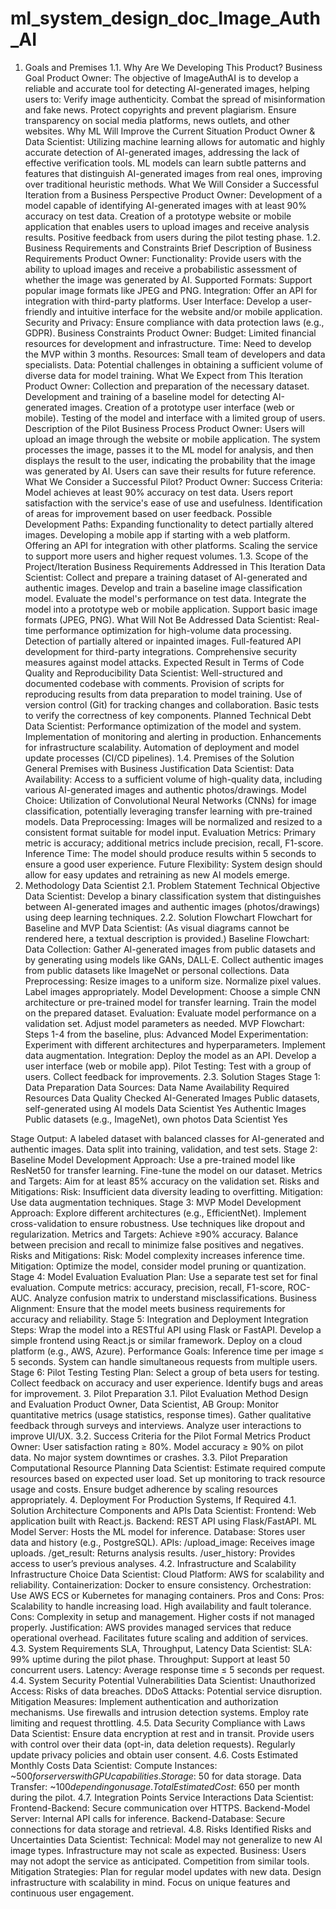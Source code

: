 # ml_system_design_doc_Image_Auth_AI
1. Goals and Premises
1.1. Why Are We Developing This Product?
Business Goal Product Owner:
The objective of ImageAuthAI is to develop a reliable and accurate tool for detecting AI-generated images, helping users to:
Verify image authenticity.
Combat the spread of misinformation and fake news.
Protect copyrights and prevent plagiarism.
Ensure transparency on social media platforms, news outlets, and other websites.
Why ML Will Improve the Current Situation Product Owner & Data Scientist:
Utilizing machine learning allows for automatic and highly accurate detection of AI-generated images, addressing the lack of effective verification tools. ML models can learn subtle patterns and features that distinguish AI-generated images from real ones, improving over traditional heuristic methods.
What We Will Consider a Successful Iteration from a Business Perspective Product Owner:
Development of a model capable of identifying AI-generated images with at least 90% accuracy on test data.
Creation of a prototype website or mobile application that enables users to upload images and receive analysis results.
Positive feedback from users during the pilot testing phase.
1.2. Business Requirements and Constraints
Brief Description of Business Requirements Product Owner:
Functionality: Provide users with the ability to upload images and receive a probabilistic assessment of whether the image was generated by AI.
Supported Formats: Support popular image formats like JPEG and PNG.
Integration: Offer an API for integration with third-party platforms.
User Interface: Develop a user-friendly and intuitive interface for the website and/or mobile application.
Security and Privacy: Ensure compliance with data protection laws (e.g., GDPR).
Business Constraints Product Owner:
Budget: Limited financial resources for development and infrastructure.
Time: Need to develop the MVP within 3 months.
Resources: Small team of developers and data specialists.
Data: Potential challenges in obtaining a sufficient volume of diverse data for model training.
What We Expect from This Iteration Product Owner:
Collection and preparation of the necessary dataset.
Development and training of a baseline model for detecting AI-generated images.
Creation of a prototype user interface (web or mobile).
Testing of the model and interface with a limited group of users.
Description of the Pilot Business Process Product Owner:
Users will upload an image through the website or mobile application. The system processes the image, passes it to the ML model for analysis, and then displays the result to the user, indicating the probability that the image was generated by AI. Users can save their results for future reference.
What We Consider a Successful Pilot? Product Owner:
Success Criteria:
Model achieves at least 90% accuracy on test data.
Users report satisfaction with the service's ease of use and usefulness.
Identification of areas for improvement based on user feedback.
Possible Development Paths:
Expanding functionality to detect partially altered images.
Developing a mobile app if starting with a web platform.
Offering an API for integration with other platforms.
Scaling the service to support more users and higher request volumes.
1.3. Scope of the Project/Iteration
Business Requirements Addressed in This Iteration Data Scientist:
Collect and prepare a training dataset of AI-generated and authentic images.
Develop and train a baseline image classification model.
Evaluate the model's performance on test data.
Integrate the model into a prototype web or mobile application.
Support basic image formats (JPEG, PNG).
What Will Not Be Addressed Data Scientist:
Real-time performance optimization for high-volume data processing.
Detection of partially altered or inpainted images.
Full-featured API development for third-party integrations.
Comprehensive security measures against model attacks.
Expected Result in Terms of Code Quality and Reproducibility Data Scientist:
Well-structured and documented codebase with comments.
Provision of scripts for reproducing results from data preparation to model training.
Use of version control (Git) for tracking changes and collaboration.
Basic tests to verify the correctness of key components.
Planned Technical Debt Data Scientist:
Performance optimization of the model and system.
Implementation of monitoring and alerting in production.
Enhancements for infrastructure scalability.
Automation of deployment and model update processes (CI/CD pipelines).
1.4. Premises of the Solution
General Premises with Business Justification Data Scientist:
Data Availability: Access to a sufficient volume of high-quality data, including various AI-generated images and authentic photos/drawings.
Model Choice: Utilization of Convolutional Neural Networks (CNNs) for image classification, potentially leveraging transfer learning with pre-trained models.
Data Preprocessing: Images will be normalized and resized to a consistent format suitable for model input.
Evaluation Metrics: Primary metric is accuracy; additional metrics include precision, recall, F1-score.
Inference Time: The model should produce results within 5 seconds to ensure a good user experience.
Future Flexibility: System design should allow for easy updates and retraining as new AI models emerge.
2. Methodology Data Scientist
2.1. Problem Statement
Technical Objective Data Scientist:
Develop a binary classification system that distinguishes between AI-generated images and authentic images (photos/drawings) using deep learning techniques.
2.2. Solution Flowchart
Flowchart for Baseline and MVP Data Scientist:
(As visual diagrams cannot be rendered here, a textual description is provided.)
Baseline Flowchart:
Data Collection:
Gather AI-generated images from public datasets and by generating using models like GANs, DALL·E.
Collect authentic images from public datasets like ImageNet or personal collections.
Data Preprocessing:
Resize images to a uniform size.
Normalize pixel values.
Label images appropriately.
Model Development:
Choose a simple CNN architecture or pre-trained model for transfer learning.
Train the model on the prepared dataset.
Evaluation:
Evaluate model performance on a validation set.
Adjust model parameters as needed.
MVP Flowchart:
Steps 1-4 from the baseline, plus:
Advanced Model Experimentation:
Experiment with different architectures and hyperparameters.
Implement data augmentation.
Integration:
Deploy the model as an API.
Develop a user interface (web or mobile app).
Pilot Testing:
Test with a group of users.
Collect feedback for improvements.
2.3. Solution Stages
Stage 1: Data Preparation
Data Sources:
Data Name
Availability
Required Resources
Data Quality Checked
AI-Generated Images
Public datasets, self-generated using AI models
Data Scientist
Yes
Authentic Images
Public datasets (e.g., ImageNet), own photos
Data Scientist
Yes

Stage Output:
A labeled dataset with balanced classes for AI-generated and authentic images.
Data split into training, validation, and test sets.
Stage 2: Baseline Model Development
Approach:
Use a pre-trained model like ResNet50 for transfer learning.
Fine-tune the model on our dataset.
Metrics and Targets:
Aim for at least 85% accuracy on the validation set.
Risks and Mitigations:
Risk: Insufficient data diversity leading to overfitting.
Mitigation: Use data augmentation techniques.
Stage 3: MVP Model Development
Approach:
Explore different architectures (e.g., EfficientNet).
Implement cross-validation to ensure robustness.
Use techniques like dropout and regularization.
Metrics and Targets:
Achieve ≥90% accuracy.
Balance between precision and recall to minimize false positives and negatives.
Risks and Mitigations:
Risk: Model complexity increases inference time.
Mitigation: Optimize the model, consider model pruning or quantization.
Stage 4: Model Evaluation
Evaluation Plan:
Use a separate test set for final evaluation.
Compute metrics: accuracy, precision, recall, F1-score, ROC-AUC.
Analyze confusion matrix to understand misclassifications.
Business Alignment:
Ensure that the model meets business requirements for accuracy and reliability.
Stage 5: Integration and Deployment
Integration Steps:
Wrap the model into a RESTful API using Flask or FastAPI.
Develop a simple frontend using React.js or similar framework.
Deploy on a cloud platform (e.g., AWS, Azure).
Performance Goals:
Inference time per image ≤ 5 seconds.
System can handle simultaneous requests from multiple users.
Stage 6: Pilot Testing
Testing Plan:
Select a group of beta users for testing.
Collect feedback on accuracy and user experience.
Identify bugs and areas for improvement.
3. Pilot Preparation
3.1. Pilot Evaluation Method
Design and Evaluation Product Owner, Data Scientist, AB Group:
Monitor quantitative metrics (usage statistics, response times).
Gather qualitative feedback through surveys and interviews.
Analyze user interactions to improve UI/UX.
3.2. Success Criteria for the Pilot
Formal Metrics Product Owner:
User satisfaction rating ≥ 80%.
Model accuracy ≥ 90% on pilot data.
No major system downtimes or crashes.
3.3. Pilot Preparation
Computational Resource Planning Data Scientist:
Estimate required compute resources based on expected user load.
Set up monitoring to track resource usage and costs.
Ensure budget adherence by scaling resources appropriately.
4. Deployment For Production Systems, If Required
4.1. Solution Architecture
Components and APIs Data Scientist:
Frontend: Web application built with React.js.
Backend: REST API using Flask/FastAPI.
ML Model Server: Hosts the ML model for inference.
Database: Stores user data and history (e.g., PostgreSQL).
APIs:
/upload_image: Receives image uploads.
/get_result: Returns analysis results.
/user_history: Provides access to user’s previous analyses.
4.2. Infrastructure and Scalability
Infrastructure Choice Data Scientist:
Cloud Platform: AWS for scalability and reliability.
Containerization: Docker to ensure consistency.
Orchestration: Use AWS ECS or Kubernetes for managing containers.
Pros and Cons:
Pros:
Scalability to handle increasing load.
High availability and fault tolerance.
Cons:
Complexity in setup and management.
Higher costs if not managed properly.
Justification:
AWS provides managed services that reduce operational overhead.
Facilitates future scaling and addition of services.
4.3. System Requirements
SLA, Throughput, Latency Data Scientist:
SLA: 99% uptime during the pilot phase.
Throughput: Support at least 50 concurrent users.
Latency: Average response time ≤ 5 seconds per request.
4.4. System Security
Potential Vulnerabilities Data Scientist:
Unauthorized Access: Risks of data breaches.
DDoS Attacks: Potential service disruption.
Mitigation Measures:
Implement authentication and authorization mechanisms.
Use firewalls and intrusion detection systems.
Employ rate limiting and request throttling.
4.5. Data Security
Compliance with Laws Data Scientist:
Ensure data encryption at rest and in transit.
Provide users with control over their data (opt-in, data deletion requests).
Regularly update privacy policies and obtain user consent.
4.6. Costs
Estimated Monthly Costs Data Scientist:
Compute Instances: ~$500 for servers with GPU capabilities.
Storage: ~$50 for data storage.
Data Transfer: ~$100 depending on usage.
Total Estimated Cost: ~$650 per month during the pilot.
4.7. Integration Points
Service Interactions Data Scientist:
Frontend-Backend: Secure communication over HTTPS.
Backend-Model Server: Internal API calls for inference.
Backend-Database: Secure connections for data storage and retrieval.
4.8. Risks
Identified Risks and Uncertainties Data Scientist:
Technical:
Model may not generalize to new AI image types.
Infrastructure may not scale as expected.
Business:
Users may not adopt the service as anticipated.
Competition from similar tools.
Mitigation Strategies:
Plan for regular model updates with new data.
Design infrastructure with scalability in mind.
Focus on unique features and continuous user engagement.
